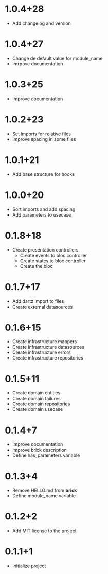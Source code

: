 # 1.0.4+28

- Add changelog and version

# 1.0.4+27

- Change de default value for module_name
- Imrpove documentation

# 1.0.3+25

- Improve documentation

# 1.0.2+23

- Set imports for relative files
- Improve spacing in some files

# 1.0.1+21

- Add base structure for hooks

# 1.0.0+20

- Sort imports and add spacing
- Add parameters to usecase

# 0.1.8+18

- Create presentation controllers
  - Create events to bloc controller
  - Create states to bloc controller
  - Create the bloc

# 0.1.7+17

- Add dartz import to files
- Create external datasources

# 0.1.6+15

- Create infrastructure mappers
- Create infrastructure datasources
- Create infrastructure errors
- Create infrastructure repositories

# 0.1.5+11

- Create domain entities
- Create domain failures
- Create domain repositories
- Create domain usecase

# 0.1.4+7

- Improve documentation
- Improve brick description
- Define has_parameters variable

# 0.1.3+4

- Remove HELLO.md from __brick__
- Define module_name variable

# 0.1.2+2

- Add MIT license to the project

# 0.1.1+1

- Initialize project